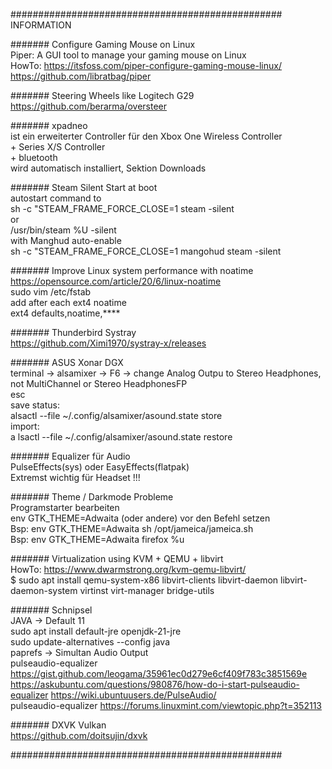 #################################################       INFORMATION  

#######    Configure Gaming Mouse on Linux  
Piper: A GUI tool to manage your gaming mouse on Linux  
		HowTo: https://itsfoss.com/piper-configure-gaming-mouse-linux/  
		https://github.com/libratbag/piper  
  
  
#######     Steering Wheels like Logitech G29  
  https://github.com/berarma/oversteer  
  
  
#######     xpadneo  
               ist ein erweiterter Controller für den Xbox One Wireless Controller  
               + Series X/S Controller  
               + bluetooth  
               wird automatisch installiert, Sektion Downloads  
  
  
#######     Steam Silent Start at boot  
               autostart command to  
	                sh -c "STEAM_FRAME_FORCE_CLOSE=1 steam -silent  
	        or  
	                /usr/bin/steam %U -silent  
               with Manghud auto-enable  
                       sh -c "STEAM_FRAME_FORCE_CLOSE=1 mangohud steam -silent  
  
  
#######     Improve Linux system performance with noatime  
	        https://opensource.com/article/20/6/linux-noatime  
	        sudo vim /etc/fstab  
	        add after each ext4 noatime  
	        ext4   defaults,noatime,****  
   
  
#######     Thunderbird Systray  
               https://github.com/Ximi1970/systray-x/releases  
   
  
#######     ASUS Xonar DGX  
               terminal -> alsamixer -> F6 -> change Analog Outpu to Stereo Headphones, not MultiChannel or Stereo HeadphonesFP  
               esc  
               save status:  
               alsactl --file ~/.config/alsamixer/asound.state store  
               import:  
       a       lsactl --file ~/.config/alsamixer/asound.state restore  
  
  
#######     Equalizer für Audio  
               PulseEffects(sys) oder EasyEffects(flatpak)  
               Extremst wichtig für Headset    !!!  
  
  
#######     Theme / Darkmode Probleme  
               Programstarter bearbeiten  
               env GTK_THEME=Adwaita (oder andere) vor den Befehl setzen  
               Bsp: env GTK_THEME=Adwaita sh /opt/jameica/jameica.sh  
               Bsp: env GTK_THEME=Adwaita firefox %u  
  
  
#######	Virtualization using KVM + QEMU + libvirt  
		HowTo: https://www.dwarmstrong.org/kvm-qemu-libvirt/  
		$ sudo apt install qemu-system-x86 libvirt-clients libvirt-daemon libvirt-daemon-system virtinst virt-manager bridge-utils  
  
#######     Schnipsel  
               JAVA -> Default 11  
               sudo apt install default-jre openjdk-21-jre  
               sudo update-alternatives --config java  
               paprefs -> Simultan Audio Output  
		pulseaudio-equalizer	https://gist.github.com/leogama/35961ec0d279e6cf409f783c3851569e https://askubuntu.com/questions/980876/how-do-i-start-pulseaudio-equalizer https://wiki.ubuntuusers.de/PulseAudio/  
		pulseaudio-equalizer	https://forums.linuxmint.com/viewtopic.php?t=352113  
  
  
#######     DXVK Vulkan  
               https://github.com/doitsujin/dxvk  
  
#################################################
